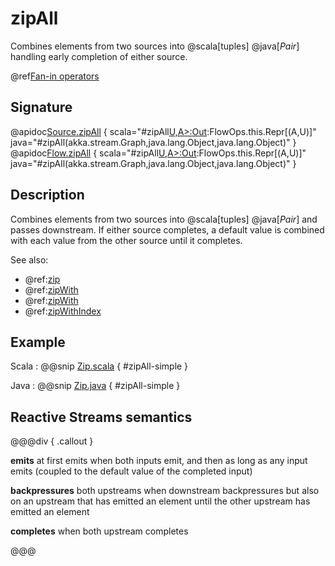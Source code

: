 # zipAll

Combines elements from two sources into @scala[tuples] @java[*Pair*] handling early completion of either source.

@ref[Fan-in operators](../index.md#fan-in-operators)

## Signature

@apidoc[Source.zipAll](Source) { scala="#zipAll[U,A&gt;:Out](that:akka.stream.Graph[akka.stream.SourceShape[U],_],thisElem:A,thatElem:U):FlowOps.this.Repr[(A,U)]" java="#zipAll(akka.stream.Graph,java.lang.Object,java.lang.Object)" }
@apidoc[Flow.zipAll](Flow) { scala="#zipAll[U,A&gt;:Out](that:akka.stream.Graph[akka.stream.SourceShape[U],_],thisElem:A,thatElem:U):FlowOps.this.Repr[(A,U)]" java="#zipAll(akka.stream.Graph,java.lang.Object,java.lang.Object)" }


## Description

Combines elements from two sources into @scala[tuples] @java[*Pair*] and passes downstream.
If either source completes, a default value is combined with each value from the other source until it completes.

See also:

 * @ref:[zip](zip.md)
 * @ref:[zipWith](zipWith.md)
 * @ref:[zipWith](zipWith.md)  
 * @ref:[zipWithIndex](zipWithIndex.md)

## Example

Scala
:   @@snip [Zip.scala](/gemini-docs/src/test/scala/docs/stream/operators/source/Zip.scala) { #zipAll-simple }

Java
:   @@snip [Zip.java](/gemini-docs/src/test/java/jdocs/stream/operators/source/Zip.java) { #zipAll-simple }


## Reactive Streams semantics

@@@div { .callout }

**emits** at first emits when both inputs emit, and then as long as any input emits (coupled to the default value of the completed input)

**backpressures** both upstreams when downstream backpressures but also on an upstream that has emitted an element until the other upstream has emitted an element

**completes** when both upstream completes

@@@

